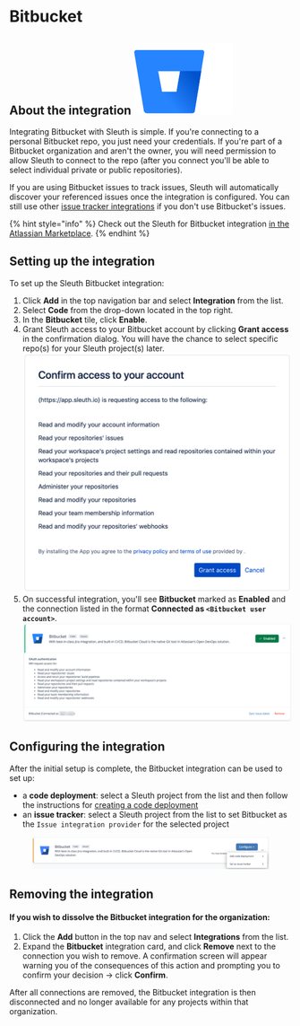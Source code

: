 # Bitbucket

## About the integration <img src="../../.gitbook/assets/bitbucket-2x-blue.png" alt="" data-size="line">

Integrating Bitbucket with Sleuth is simple. If you're connecting to a personal Bitbucket repo, you just need your credentials. If you're part of a Bitbucket organization and aren't the owner, you will need permission to allow Sleuth to connect to the repo (after you connect you'll be able to select individual private or public repositories).

If you are using Bitbucket issues to track issues, Sleuth will automatically discover your referenced issues once the integration is configured. You can still use other [issue tracker integrations](../issue-trackers/) if you don't use Bitbucket's issues.

{% hint style="info" %}
Check out the Sleuth for Bitbucket integration [in the Atlassian Marketplace](https://marketplace.atlassian.com/apps/1223448/sleuth-for-bitbucket?hosting=cloud\&tab=overview).
{% endhint %}

## Setting up the integration

To set up the Sleuth Bitbucket integration:

1. Click **Add** in the top navigation bar and select **Integration** from the list.
2. Select **Code** from the drop-down located in the top right.
3. In the **Bitbucket** tile, click **Enable**.
4. Grant Sleuth access to your Bitbucket account by clicking **Grant access** in the confirmation dialog. You will have the chance to select specific repo(s) for your Sleuth project(s) later.\
   ![](../../.gitbook/assets/bitbucket-confirmation-dialog.png)
5. On successful integration, you'll see **Bitbucket** marked as **Enabled** and the connection listed in the format **Connected as `<Bitbucket user account>`**.\
   ![](<../../.gitbook/assets/image (2) (1) (1) (1).png>)

## Configuring the integration

After the initial setup is complete, the Bitbucket integration can be used to set up:

* a **code deployment**: select a Sleuth project from the list and then follow the instructions for [creating a code deployment](https://help.sleuth.io/modeling-your-deployments/code-deployments/creating-a-deployment)
* an **issue tracker**: select a Sleuth project from the list to set Bitbucket as the `Issue integration provider` for the selected project

<figure><img src="../../.gitbook/assets/image (1) (1) (1) (1) (1) (1).png" alt=""><figcaption></figcaption></figure>

## Removing the integration

#### If you wish to dissolve the Bitbucket integration for the organization:

1. Click the **Add** button in the top nav and select **Integrations** from the list.
2. Expand the **Bitbucket** integration card, and click **Remove** next to the connection you wish to remove. A confirmation screen will appear warning you of the consequences of this action and prompting you to confirm your decision -> click **Confirm**.

After all connections are removed, the Bitbucket integration is then disconnected and no longer available for any projects within that organization.
